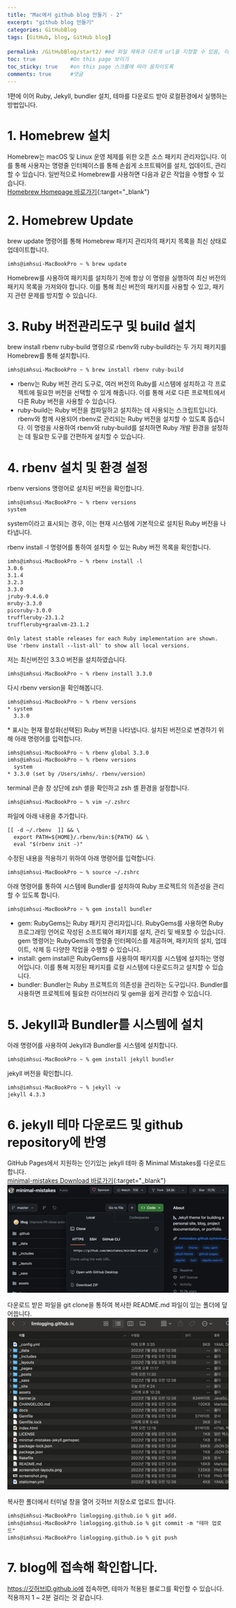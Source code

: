 ```yaml
---
title: "Mac에서 github blog 만들기 - 2"
excerpt: "github blog 만들기"
categories: GitHubBlog
tags: [GitHub, blog, GitHub blog]

permalink: /GitHubBlog/start2/ #md 파일 제목과 다르게 url을 지정할 수 있음, 미지정 시 md 파일 명으로 따라감   
toc: true           #On this page 보이기 
toc_sticky: true    #on this page 스크롤에 따라 움직이도록
comments: true      #댓글 
---
```


1편에 이어 Ruby, Jekyll, bundler 설치, 테마를 다운로드 받아 로컬환경에서 실행하는 방법입니다. 

# 1. Homebrew 설치 
Homebrew는 macOS 및 Linux 운영 체제를 위한 오픈 소스 패키지 관리자입니다. 이를 통해 사용자는 명령줄 인터페이스를 통해 손쉽게 소프트웨어를 설치, 업데이트, 관리할 수 있습니다.
일반적으로 Homebrew를 사용하면 다음과 같은 작업을 수행할 수 있습니다. 
<br>[Homebrew Homepage 바로가기](https://brew.sh/){:target="_blank"}

# 2. Homebrew Update
brew update 명령어를 통해 Homebrew 패키지 관리자의 패키지 목록을 최신 상태로 업데이트합니다. 
``` console 
imhs@imhsui-MacBookPro ~ % brew update
```
Homebrew를 사용하여 패키지를 설치하기 전에 항상 이 명령을 실행하여 최신 버전의 패키지 목록을 가져와야 합니다. 이를 통해 최신 버전의 패키지를 사용할 수 있고, 패키지 관련 문제를 방지할 수 있습니다.

# 3. Ruby 버전관리도구 및 build 설치 
brew install rbenv ruby-build 명령으로 rbenv와 ruby-build라는 두 가지 패키지를 Homebrew를 통해 설치합니다.
``` console 
imhs@imhsui-MacBookPro ~ % brew install rbenv ruby-build
```
* rbenv는 Ruby 버전 관리 도구로, 여러 버전의 Ruby를 시스템에 설치하고 각 프로젝트에 필요한 버전을 선택할 수 있게 해줍니다. 이를 통해 서로 다른 프로젝트에서 다른 Ruby 버전을 사용할 수 있습니다.
* ruby-build는 Ruby 버전을 컴파일하고 설치하는 데 사용되는 스크립트입니다. rbenv와 함께 사용되어 rbenv로 관리되는 Ruby 버전을 설치할 수 있도록 돕습니다.
이 명령을 사용하여 rbenv와 ruby-build를 설치하면 Ruby 개발 환경을 설정하는 데 필요한 도구를 간편하게 설치할 수 있습니다.

# 4. rbenv 설치 및 환경 설정 
rbenv versions 명령어로 설치된 버전을 확인합니다. 
``` console 
imhs@imhsui-MacBookPro ~ % rbenv versions
system
```
system이라고 표시되는 경우, 이는 현재 시스템에 기본적으로 설치된 Ruby 버전을 나타냅니다. 

rbenv install -l 명령어를 통하여 설치할 수 있는 Ruby 버전 목록을 확인합니다. 
``` console 
imhs@imhsui-MacBookPro ~ % rbenv install -l
3.0.6
3.1.4
3.2.3
3.3.0
jruby-9.4.6.0
mruby-3.3.0
picoruby-3.0.0
truffleruby-23.1.2
truffleruby+graalvm-23.1.2

Only latest stable releases for each Ruby implementation are shown.
Use 'rbenv install --list-all' to show all local versions.
```
저는 최신버전인 3.3.0 버전을 설치하였습니다. 
``` console 
imhs@imhsui-MacBookPro ~ % rbenv install 3.3.0
```
다시 rbenv version을 확인해봅니다. 
``` console 
imhs@imhsui-MacBookPro ~ % rbenv versions
* system
  3.3.0
```
\* 표시는 현재 활성화(선택된) Ruby 버전을 나타냅니다. 
설치된 버전으로 변경하기 위해 아래 명령어를 입력합니다. 
``` console 
imhs@imhsui-MacBookPro ~ % rbenv global 3.3.0
imhs@imhsui-MacBookPro ~ % rbenv versions
  system
* 3.3.0 (set by /Users/imhs/. rbenv/version)
```
terminal 콘솔 창 상단에 zsh 셸을 확인하고 zsh 셸 환경을 설정합니다. 
``` console 
imhs@imhsui-MacBookPro ~ % vim ~/.zshrc
```
파일에 아래 내용을 추가합니다. 
``` console 
[[ -d ~/.rbenv  ]] && \
  export PATH=${HOME}/.rbenv/bin:${PATH} && \
  eval "$(rbenv init -)"
```

수정된 내용을 적용하기 위하여 아래 명령어를 입력합니다. 
``` console 
imhs@imhsui-MacBookPro ~ % source ~/.zshrc
```

아래 명령어를 통하여 시스템에 Bundler를 설치하여 Ruby 프로젝트의 의존성을 관리할 수 있도록 합니다.
``` console 
imhs@imhsui-MacBookPro ~ % gem install bundler
```
* gem: RubyGems는 Ruby 패키지 관리자입니다. RubyGems를 사용하면 Ruby 프로그래밍 언어로 작성된 소프트웨어 패키지를 설치, 관리 및 배포할 수 있습니다. gem 명령어는 RubyGems의 명령줄 인터페이스를 제공하며, 패키지의 설치, 업데이트, 삭제 등 다양한 작업을 수행할 수 있습니다.
* install: gem install은 RubyGems를 사용하여 패키지를 시스템에 설치하는 명령어입니다. 이를 통해 지정된 패키지를 로컬 시스템에 다운로드하고 설치할 수 있습니다.
* bundler: Bundler는 Ruby 프로젝트의 의존성을 관리하는 도구입니다. Bundler를 사용하면 프로젝트에 필요한 라이브러리 및 gem을 쉽게 관리할 수 있습니다. 

# 5. Jekyll과 Bundler를 시스템에 설치
아래 명령어를 사용하여 Jekyll과 Bundler를 시스템에 설치합니다. 
``` console 
imhs@imhsui-MacBookPro ~ % gem install jekyll bundler
```
jekyll 버전을 확인합니다. 
``` console 
imhs@imhsui-MacBookPro ~ % jekyll -v
jekyll 4.3.3
```

# 6. jekyll 테마 다운로드 및 github repository에 반영
GitHub Pages에서 지원하는 인기있는 jekyll 테마 중 Minimal Mistakes를 다운로드 합니다. 
<br>[minimal-mistakes Download 바로가기](https://github.com/mmistakes/minimal-mistakes/){:target="_blank"}
![](/assets/images/categories/githubblog/2024-03-02-minimal-mistakes-download.png)

다운로드 받은 파일을 git clone을 통하여 복사한 README.md 파일이 있는 폴더에 덮어씁니다. 
![](/assets/images/categories/githubblog/2024-03-02-minimal-mistakes-copy.png)

복사한 폴더에서 터미널 창을 열어 깃허브 저장소로 업로드 합니다. 
``` console 
imhs@imhsui-MacBookPro limlogging.github.io % git add.
imhs@imhsui-MacBookPro limlogging.github.io % git commit -m "테마 업로드"
imhs@imhsui-MacBookPro limlogging.github.io % git push
```

# 7. blog에 접속해 확인합니다. 
https://깃허브ID.github.io에 접속하면, 테마가 적용된 블로그를 확인할 수 있습니다. 적용까지 1 ~ 2분 걸리는 것 같습니다. 